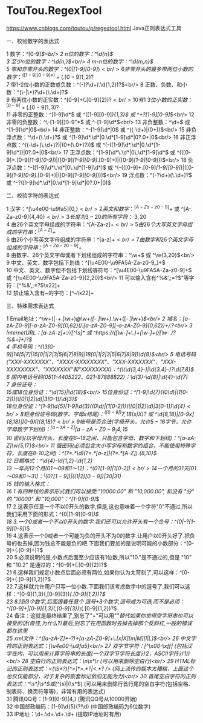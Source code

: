 # TouTou.RegexTool
https://www.cnblogs.com/toutou/p/regextool.html
Java正则表达式工具
<br/>

一、校验数字的表达式

1 数字：^[0-9]*$<br/>
2 n位的数字：^\d{n}$<br/>
3 至少n位的数字：^\d{n,}$<br/>
4 m-n位的数字：^\d{m,n}$<br/>
5 零和非零开头的数字：^(0|[1-9][0-9]*)$<br/>
6 非零开头的最多带两位小数的数字：^([1-9][0-9]*)+(.[0-9]{1,2})?$<br/>
7 带1-2位小数的正数或负数：^(\-)?\d+(\.\d{1,2})?$<br/>
8 正数、负数、和小数：^(\-|\+)?\d+(\.\d+)?$<br/>
9 有两位小数的正实数：^[0-9]+(.[0-9]{2})?$<br/>
10 有1~3位小数的正实数：^[0-9]+(.[0-9]{1,3})?$<br/>
11 非零的正整数：^[1-9]\d*$ 或 ^([1-9][0-9]*){1,3}$ 或 ^\+?[1-9][0-9]*$<br/>
12 非零的负整数：^\-[1-9][]0-9"*$ 或 ^-[1-9]\d*$<br/>
13 非负整数：^\d+$ 或 ^[1-9]\d*|0$<br/>
14 非正整数：^-[1-9]\d*|0$ 或 ^((-\d+)|(0+))$<br/>
15 非负浮点数：^\d+(\.\d+)?$ 或 ^[1-9]\d*\.\d*|0\.\d*[1-9]\d*|0?\.0+|0$<br/>
16 非正浮点数：^((-\d+(\.\d+)?)|(0+(\.0+)?))$ 或 ^(-([1-9]\d*\.\d*|0\.\d*[1-9]\d*))|0?\.0+|0$<br/>
17 正浮点数：^[1-9]\d*\.\d*|0\.\d*[1-9]\d*$ 或 ^(([0-9]+\.[0-9]*[1-9][0-9]*)|([0-9]*[1-9][0-9]*\.[0-9]+)|([0-9]*[1-9][0-9]*))$<br/>
18 负浮点数：^-([1-9]\d*\.\d*|0\.\d*[1-9]\d*)$ 或 ^(-(([0-9]+\.[0-9]*[1-9][0-9]*)|([0-9]*[1-9][0-9]*\.[0-9]+)|([0-9]*[1-9][0-9]*)))$<br/>
19 浮点数：^(-?\d+)(\.\d+)?$ 或 ^-?([1-9]\d*\.\d*|0\.\d*[1-9]\d*|0?\.0+|0)$<br/>




二、校验字符的表达式

1 汉字：^[\u4e00-\u9fa5]{0,}$<br/>
2 英文和数字：^[A-Za-z0-9]+$ 或 ^[A-Za-z0-9]{4,40}$<br/>
3 长度为3-20的所有字符：^.{3,20}$<br/>
4 由26个英文字母组成的字符串：^[A-Za-z]+$<br/>
5 由26个大写英文字母组成的字符串：^[A-Z]+$<br/>
6 由26个小写英文字母组成的字符串：^[a-z]+$<br/>
7 由数字和26个英文字母组成的字符串：^[A-Za-z0-9]+$<br/>
8 由数字、26个英文字母或者下划线组成的字符串：^\w+$ 或 ^\w{3,20}$<br/>
9 中文、英文、数字包括下划线：^[\u4E00-\u9FA5A-Za-z0-9_]+$<br/>
10 中文、英文、数字但不包括下划线等符号：^[\u4E00-\u9FA5A-Za-z0-9]+$ 或 ^[\u4E00-\u9FA5A-Za-z0-9]{2,20}$<br/>
11 可以输入含有^%&',;=?$\"等字符：[^%&',;=?$\x22]+<br/>
12 禁止输入含有~的字符：[^~\x22]+<br/>




三、特殊需求表达式

1 Email地址：^\w+([-+.]\w+)*@\w+([-.]\w+)*\.\w+([-.]\w+)*$<br/>
2 域名：[a-zA-Z0-9][-a-zA-Z0-9]{0,62}(/.[a-zA-Z0-9][-a-zA-Z0-9]{0,62})+/.?<br/>
3 InternetURL：[a-zA-z]+://[^\s]* 或 ^https://([\w-]+\.)+[\w-]+(/[\w-./?%&=]*)?$<br/>
4 手机号码：^(13[0-9]|14[5|7]|15[0|1|2|3|5|6|7|8|9]|18[0|1|2|3|5|6|7|8|9])\d{8}$<br/>
5 电话号码("XXX-XXXXXXX"、"XXXX-XXXXXXXX"、"XXX-XXXXXXX"、"XXX-XXXXXXXX"、"XXXXXXX"和"XXXXXXXX)：^(\(\d{3,4}-)|\d{3.4}-)?\d{7,8}$ <br/>
6 国内电话号码(0511-4405222、021-87888822)：\d{3}-\d{8}|\d{4}-\d{7}<br/>
7 身份证号：<br/>
        15或18位身份证：^\d{15}|\d{18}$<br/>
        15位身份证：^[1-9]\d{7}((0\d)|(1[0-2]))(([0|1|2]\d)|3[0-1])\d{3}$<br/>
        18位身份证：^[1-9]\d{5}[1-9]\d{3}((0\d)|(1[0-2]))(([0|1|2]\d)|3[0-1])\d{4}$<br/>
8 短身份证号码(数字、字母x结尾)：^([0-9]){7,18}(x|X)?$ 或 ^\d{8,18}|[0-9x]{8,18}|[0-9X]{8,18}?$<br/>
9 帐号是否合法(字母开头，允许5-16字节，允许字母数字下划线)：^[a-zA-Z][a-zA-Z0-9_]{4,15}$<br/>
10 密码(以字母开头，长度在6~18之间，只能包含字母、数字和下划线)：^[a-zA-Z]\w{5,17}$<br/>
11 强密码(必须包含大小写字母和数字的组合，不能使用特殊字符，长度在8-10之间)：^(?=.*\d)(?=.*[a-z])(?=.*[A-Z]).{8,10}$ <br/>
12 日期格式：^\d{4}-\d{1,2}-\d{1,2}<br/>
13 一年的12个月(01～09和1～12)：^(0?[1-9]|1[0-2])$<br/>
14 一个月的31天(01～09和1～31)：^((0?[1-9])|((1|2)[0-9])|30|31)$ <br/>
15 钱的输入格式：<br/>
16 1.有四种钱的表示形式我们可以接受:"10000.00" 和 "10,000.00", 和没有 "分" 的 "10000" 和 "10,000"：^[1-9][0-9]*$ <br/>
17 2.这表示任意一个不以0开头的数字,但是,这也意味着一个字符"0"不通过,所以我们采用下面的形式：^(0|[1-9][0-9]*)$ <br/>
18 3.一个0或者一个不以0开头的数字.我们还可以允许开头有一个负号：^(0|-?[1-9][0-9]*)$ <br/>
19 4.这表示一个0或者一个可能为负的开头不为0的数字.让用户以0开头好了.把负号的也去掉,因为钱总不能是负的吧.下面我们要加的是说明可能的小数部分：^[0-9]+(.[0-9]+)?$ <br/>
20 5.必须说明的是,小数点后面至少应该有1位数,所以"10."是不通过的,但是 "10" 和 "10.2" 是通过的：^[0-9]+(.[0-9]{2})?$ <br/>
21 6.这样我们规定小数点后面必须有两位,如果你认为太苛刻了,可以这样：^[0-9]+(.[0-9]{1,2})?$ <br/>
22 7.这样就允许用户只写一位小数.下面我们该考虑数字中的逗号了,我们可以这样：^[0-9]{1,3}(,[0-9]{3})*(.[0-9]{1,2})?$ <br/>
23 8.1到3个数字,后面跟着任意个 逗号+3个数字,逗号成为可选,而不是必须：^([0-9]+|[0-9]{1,3}(,[0-9]{3})*)(.[0-9]{1,2})?$ <br/>
24 备注：这就是最终结果了,别忘了"+"可以用"*"替代如果你觉得空字符串也可以接受的话(奇怪,为什么?)最后,别忘了在用函数时去掉去掉那个反斜杠,一般的错误都在这里<br/>
25 xml文件：^([a-zA-Z]+-?)+[a-zA-Z0-9]+\\.[x|X][m|M][l|L]$<br/>
26 中文字符的正则表达式：[\u4e00-\u9fa5]<br/>
27 双字节字符：[^\x00-\xff] (包括汉字在内，可以用来计算字符串的长度(一个双字节字符长度计2，ASCII字符计1))<br/>
28 空白行的正则表达式：\n\s*\r (可以用来删除空白行)<br/>
29 HTML标记的正则表达式：<(\S*?)[^>]*>.*?|<.*? /> (网上流传的版本太糟糕，上面这个也仅仅能部分，对于复杂的嵌套标记依旧无能为力)<br/>
30 首尾空白字符的正则表达式：^\s*|\s*$或(^\s*)|(\s*$) (可以用来删除行首行尾的空白字符(包括空格、制表符、换页符等等)，非常有用的表达式)<br/>
31 腾讯QQ号：[1-9][0-9]{4,} (腾讯QQ号从10000开始)<br/>
32 中国邮政编码：[1-9]\d{5}(?!\d) (中国邮政编码为6位数字)<br/>
33 IP地址：\d+\.\d+\.\d+\.\d+ (提取IP地址时有用) <br/>
